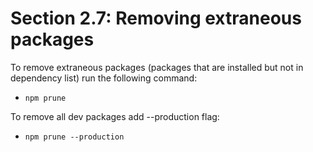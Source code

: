 # Section 2.7: Removing extraneous packages

To remove extraneous packages (packages that are installed but not in dependency list) run the following command:
- `npm prune`

To remove all dev packages add --production flag:
- `npm prune --production`